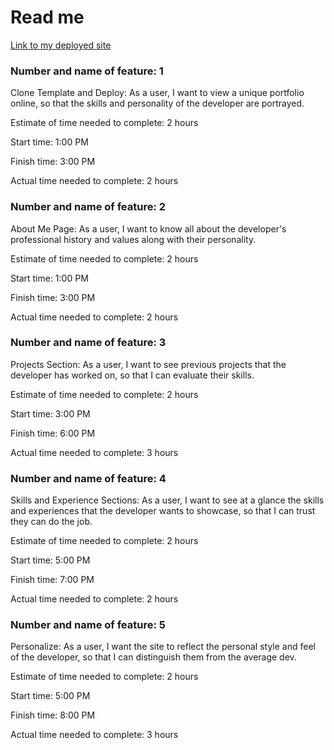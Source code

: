 # Read me

[Link to my deployed site](https://raphael-cesar-portfolio.netlify.app/)

### Number and name of feature: 1

Clone Template and Deploy: As a user, I want to view a unique portfolio online, so that the skills and personality of the developer are portrayed.

Estimate of time needed to complete: 2 hours

Start time: 1:00 PM

Finish time: 3:00 PM

Actual time needed to complete: 2 hours

### Number and name of feature: 2

About Me Page: As a user, I want to know all about the developer's professional history and values along with their personality.

Estimate of time needed to complete: 2 hours

Start time: 1:00 PM

Finish time: 3:00 PM

Actual time needed to complete: 2 hours

### Number and name of feature: 3

Projects Section: As a user, I want to see previous projects that the developer has worked on, so that I can evaluate their skills.

Estimate of time needed to complete: 2 hours

Start time: 3:00 PM

Finish time: 6:00 PM

Actual time needed to complete: 3 hours

### Number and name of feature: 4

Skills and Experience Sections: As a user, I want to see at a glance the skills and experiences that the developer wants to showcase, so that I can trust they can do the job.

Estimate of time needed to complete: 2 hours

Start time: 5:00 PM

Finish time: 7:00 PM

Actual time needed to complete: 2 hours

### Number and name of feature: 5

Personalize: As a user, I want the site to reflect the personal style and feel of the developer, so that I can distinguish them from the average dev.

Estimate of time needed to complete: 2 hours

Start time: 5:00 PM

Finish time: 8:00 PM

Actual time needed to complete: 3 hours
